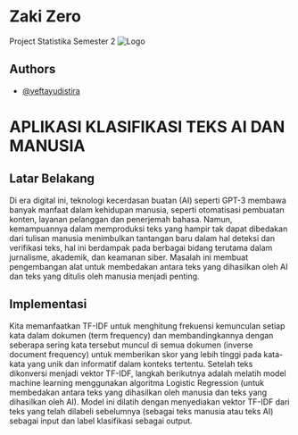 # Zaki Zero

Project Statistika Semester 2
![Logo](https://unnes.ac.id/lppm/wp-content/uploads/sites/16/2015/08/Logo-Transparan-Warna-1-225x300.png)

## Authors

- [@yeftayudistira](https://github.com/yeftayudistira)


# APLIKASI KLASIFIKASI TEKS AI DAN MANUSIA 

## Latar Belakang

Di era digital ini, teknologi kecerdasan buatan (AI) seperti GPT-3 membawa banyak manfaat dalam kehidupan manusia, seperti otomatisasi pembuatan konten, layanan pelanggan dan penerjemah bahasa. Namun, kemampuannya dalam memproduksi teks yang hampir tak dapat dibedakan dari tulisan manusia menimbulkan tantangan baru  dalam hal deteksi dan verifikasi teks, hal ini berdampak pada berbagai bidang terutama dalam jurnalisme, akademik, dan keamanan siber. Masalah ini membuat pengembangan alat untuk membedakan antara teks yang dihasilkan oleh AI dan teks yang ditulis oleh manusia menjadi penting.

## Implementasi

Kita memanfaatkan TF-IDF untuk menghitung frekuensi kemunculan setiap kata dalam dokumen (term frequency) dan membandingkannya dengan seberapa sering kata tersebut muncul di semua dokumen (inverse document frequency) untuk memberikan skor yang lebih tinggi pada kata-kata yang unik dan informatif dalam konteks tertentu. Setelah teks dikonversi menjadi vektor TF-IDF, langkah berikutnya adalah melatih model machine learning menggunakan algoritma Logistic Regression (untuk membedakan antara teks yang dihasilkan oleh manusia dan teks yang dihasilkan oleh AI). Model ini dilatih dengan menyediakan vektor TF-IDF dari teks yang telah dilabeli sebelumnya (sebagai teks manusia atau teks AI) sebagai input dan label klasifikasi sebagai output.

